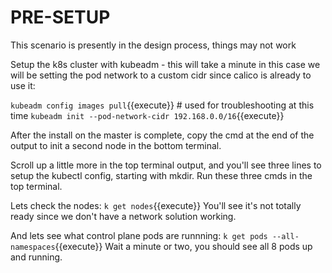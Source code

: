 # PRE-SETUP

This scenario is presently in the design process, things may not work

Setup the k8s cluster with kubeadm - this will take a minute
in this case we will be setting the pod network to a custom cidr since calico is already to use it:

`kubeadm config images pull`{{execute}}  # used for troubleshooting at this time
`kubeadm init --pod-network-cidr 192.168.0.0/16`{{execute}}

After the install on the master is complete, copy the cmd at the end of the output to init a second node in the bottom terminal.

Scroll up a little more in the top terminal output, and you'll see three lines to setup the kubectl config, starting with mkdir. Run these three cmds in the top terminal.

Lets check the nodes:
`k get nodes`{{execute}}
You'll see it's not totally ready since we don't have a network solution working.

And lets see what control plane pods are runnning:
`k get pods --all-namespaces`{{execute}}
Wait a minute or two, you should see all 8 pods up and running.




